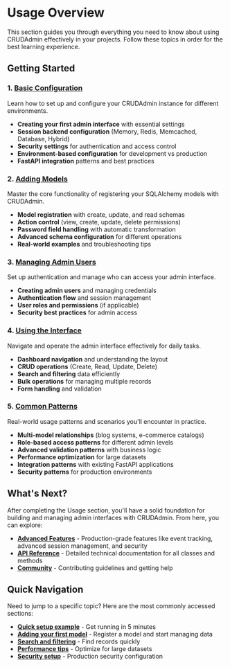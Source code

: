 # Usage Overview

This section guides you through everything you need to know about using CRUDAdmin effectively in your projects. Follow these topics in order for the best learning experience.

## Getting Started

### 1. [Basic Configuration](configuration.md)
Learn how to set up and configure your CRUDAdmin instance for different environments.

- **Creating your first admin interface** with essential settings
- **Session backend configuration** (Memory, Redis, Memcached, Database, Hybrid)
- **Security settings** for authentication and access control
- **Environment-based configuration** for development vs production
- **FastAPI integration** patterns and best practices

### 2. [Adding Models](adding-models.md)
Master the core functionality of registering your SQLAlchemy models with CRUDAdmin.

- **Model registration** with create, update, and read schemas
- **Action control** (view, create, update, delete permissions)
- **Password field handling** with automatic transformation
- **Advanced schema configuration** for different operations
- **Real-world examples** and troubleshooting tips

### 3. [Managing Admin Users](admin-users.md)
Set up authentication and manage who can access your admin interface.

- **Creating admin users** and managing credentials
- **Authentication flow** and session management
- **User roles and permissions** (if applicable)
- **Security best practices** for admin access

### 4. [Using the Interface](interface.md)
Navigate and operate the admin interface effectively for daily tasks.

- **Dashboard navigation** and understanding the layout
- **CRUD operations** (Create, Read, Update, Delete)
- **Search and filtering** data efficiently
- **Bulk operations** for managing multiple records
- **Form handling** and validation

### 5. [Common Patterns](common-patterns.md)
Real-world usage patterns and scenarios you'll encounter in practice.

- **Multi-model relationships** (blog systems, e-commerce catalogs)
- **Role-based access patterns** for different admin levels
- **Advanced validation patterns** with business logic
- **Performance optimization** for large datasets
- **Integration patterns** with existing FastAPI applications
- **Security patterns** for production environments

## What's Next?

After completing the Usage section, you'll have a solid foundation for building and managing admin interfaces with CRUDAdmin. From here, you can explore:

- **[Advanced Features](../advanced/overview.md)** - Production-grade features like event tracking, advanced session management, and security
- **[API Reference](../api/overview.md)** - Detailed technical documentation for all classes and methods
- **[Community](../community/overview.md)** - Contributing guidelines and getting help

## Quick Navigation

Need to jump to a specific topic? Here are the most commonly accessed sections:

- **[Quick setup example](configuration.md#basic-example)** - Get running in 5 minutes
- **[Adding your first model](adding-models.md#basic-model-registration)** - Register a model and start managing data
- **[Search and filtering](interface.md#search-and-filtering)** - Find records quickly
- **[Performance tips](common-patterns.md#performance-optimization-patterns)** - Optimize for large datasets
- **[Security setup](common-patterns.md#security-patterns)** - Production security configuration 